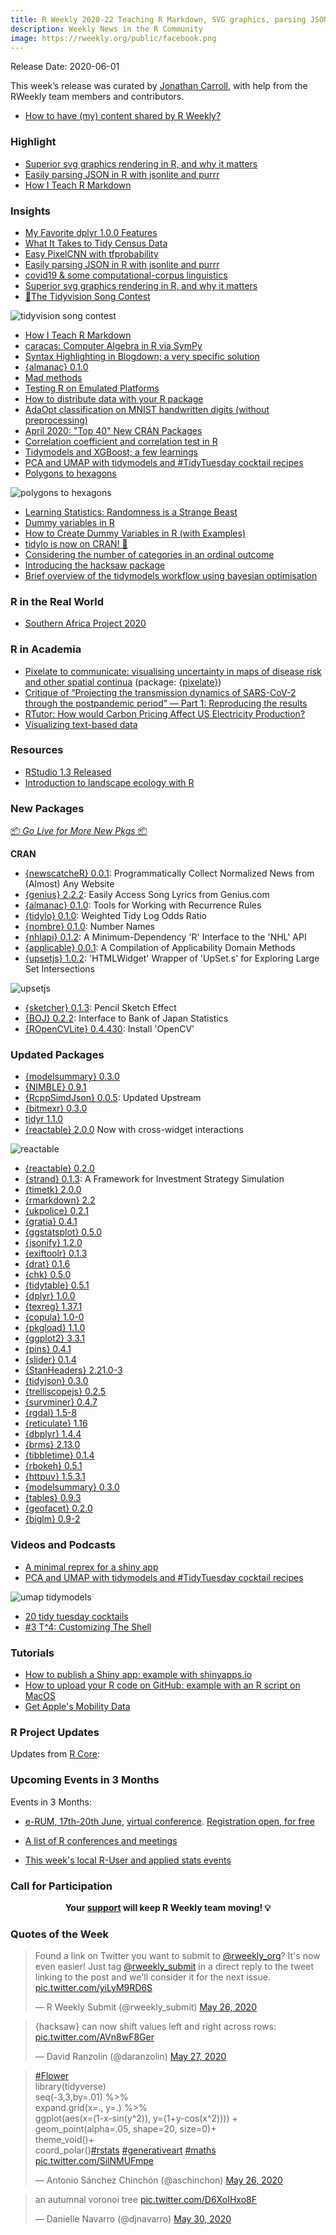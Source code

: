 ```yaml
---
title: R Weekly 2020-22 Teaching R Markdown, SVG graphics, parsing JSON
description: Weekly News in the R Community
image: https://rweekly.org/public/facebook.png
---
```


Release Date: 2020-06-01

This week’s release was curated by [Jonathan Carroll](https://twitter.com/carroll_jono), with help from the RWeekly team members and contributors.

+ [How to have (my) content shared by R Weekly?](https://github.com/rweekly/rweekly.org#how-to-have-my-content-shared-by-r-weekly)

###  Highlight

+ [Superior svg graphics rendering in R, and why it matters](https://ropensci.org/technotes/2020/05/28/rsvg2/)
+ [Easily parsing JSON in R with jsonlite and purrr](https://themockup.blog/posts/2020-05-22-parsing-json-in-r-with-jsonlite/)
+ [How I Teach R Markdown](https://alison.rbind.io/post/2020-05-28-how-i-teach-r-markdown/)


### Insights

+ [My Favorite dplyr 1.0.0 Features](https://www.tychobra.com/posts/2020-05-27-new-dplyr-features/)
+ [What It Takes to Tidy Census Data](https://ivelasq.rbind.io/blog/tidying-census-data/)
+ [Easy PixelCNN with tfprobability](https://blogs.rstudio.com/tensorflow/posts/2020-05-29-pixelcnn)
+ [Easily parsing JSON in R with jsonlite and purrr](https://themockup.blog/posts/2020-05-22-parsing-json-in-r-with-jsonlite/)
+ [covid19 & some computational-corpus linguistics](https://jtimm.net/2020/05/26/corp-comp-ling-covid19/)
+ [Superior svg graphics rendering in R, and why it matters](https://ropensci.org/technotes/2020/05/28/rsvg2/)
+ [🎤The Tidyvision Song Contest](https://lapsedgeographer.london/2020-05/tidyvision/)

![tidyvision song contest](https://raw.githubusercontent.com/rweekly/image/master/2020-06-01/eurovision_winning_scores.png)

+ [How I Teach R Markdown](https://alison.rbind.io/post/2020-05-28-how-i-teach-r-markdown/)
+ [caracas: Computer Algebra in R via SymPy](https://mikl.dk/post/2020-caracas_v101/)
+ [Syntax Highlighting in Blogdown; a very specific solution](https://venciso.netlify.com/2020/05/syntax-highlighting-blogdown/)
+ [{almanac} 0.1.0](https://blog.davisvaughan.com/2020/05/27/almanac-0-1-0/)
+ [Mad methods](https://osm.netlify.com/post/mad-methods/)
+ [Testing R on Emulated Platforms](https://developer.r-project.org/Blog/public/2020/05/29/testing-r-on-emulated-platforms/)
+ [How to distribute data with your R package](https://blog.r-hub.io/2020/05/29/distribute-data/)
+ [AdaOpt classification on MNIST handwritten digits (without preprocessing)](https://thierrymoudiki.github.io/blog/2020/05/29/python/r/adaopt-classifier-3)
+ [April 2020: "Top 40" New CRAN Packages](https://rviews.rstudio.com/2020/05/28/april-2020-top-40-new-cran-packages/)
+ [Correlation coefficient and correlation test in R](https://www.statsandr.com/blog/correlation-coefficient-and-correlation-test-in-r/)
+ [Tidymodels and XGBoost; a few learnings](https://venciso.netlify.com/2020/05/tidymodels-xgboost/)
+ [PCA and UMAP with tidymodels and #TidyTuesday cocktail recipes](https://juliasilge.com/blog/cocktail-recipes-umap/)
+ [Polygons to hexagons](http://r.iresmi.net/2020/05/26/polygons-to-hexagons/)

![polygons to hexagons](https://raw.githubusercontent.com/rweekly/image/master/2020-06-01/covid_hex_fr.png)

+ [Learning Statistics: Randomness is a Strange Beast](https://blog.ephorie.de/learning-statistics-randomness-is-a-strange-beast)
+ [Dummy variables in R](https://mikl.dk/post/2020-dummy-variables-in-r/)
+ [How to Create Dummy Variables in R (with Examples)](https://www.marsja.se/create-dummy-variables-in-r/?utm_source=rss&utm_medium=rss&utm_campaign=create-dummy-variables-in-r)
+ [tidylo is now on CRAN! 🎉](https://juliasilge.com/blog/tidylo-cran/)
+ [Considering the number of categories in an ordinal outcome](https://www.rdatagen.net/post/the-advantage-of-increasing-the-number-of-categories-in-an-ordinal-outcome/)
+ [Introducing the hacksaw package](http://daranzolin.github.io/2020-05-25-introducing-hacksaw/)
+ [Brief overview of the tidymodels workflow using bayesian optimisation](https://hfshr.netlify.app/posts/2020-05-23-tidymodel-notes/)

### R in the Real World

+ [Southern Africa Project 2020](https://forwards.github.io/blog/2020/05/25/southern-africa-project-2020/)

###  R in Academia

+ [Pixelate to communicate:  visualising uncertainty in maps of disease risk and other spatial continua](https://arxiv.org/abs/2005.11993) (package: [{pixelate}](https://github.com/artaylor85/pixelate))
+ [Critique of “Projecting the transmission dynamics of SARS-CoV-2 through the postpandemic period” — Part 1: Reproducing the results](https://radfordneal.wordpress.com/2020/05/27/critique-of-projecting-the-transmission-dynamics-of-sars-cov-2-through-the-postpandemic-period-part-1-reproducing-the-results/)
+ [RTutor: How would Carbon Pricing Affect US Electricity Production?](http://skranz.github.io//r/2020/05/25/RTutor-CO2-Gas.html)
+ [Visualizing text-based data](https://datavizm20.classes.andrewheiss.com/example/13-example/)

###  Resources

+ [RStudio 1.3 Released](https://blog.rstudio.com/2020/05/27/rstudio-1-3-release/)
+ [Introduction to landscape ecology with R](https://nowosad.github.io/post/intro-to-landscape-ecology/)

###  New Packages

<p class="added-hostname"><a href="https://rweekly.org/live" target="_blank" class="externalLink">📦 <i>Go Live for More New Pkgs</i> 📦</a></p>

**CRAN**

+ [{newscatcheR} 0.0.1](https://cran.r-project.org/package=newscatcheR): Programmatically Collect Normalized News from (Almost) Any Website
+ [{genius} 2.2.2](https://cran.r-project.org/package=genius): Easily Access Song Lyrics from Genius.com
+ [{almanac} 0.1.0](https://cran.r-project.org/package=almanac): Tools for Working with Recurrence Rules
+ [{tidylo} 0.1.0](https://cran.r-project.org/package=tidylo): Weighted Tidy Log Odds Ratio
+ [{nombre} 0.1.0](https://cran.r-project.org/package=nombre): Number Names
+ [{nhlapi} 0.1.2](https://cran.r-project.org/package=nhlapi): A Minimum-Dependency 'R' Interface to the 'NHL' API
+ [{applicable} 0.0.1](https://cran.r-project.org/package=applicable): A Compilation of Applicability Domain Methods
+ [{upsetjs} 1.0.2](https://cran.r-project.org/package=upsetjs): 'HTMLWidget' Wrapper of 'UpSet.s' for Exploring Large Set Intersections

![upsetjs](https://raw.githubusercontent.com/rweekly/image/master/2020-06-01/upset.png)

+ [{sketcher} 0.1.3](https://cran.r-project.org/package=sketcher): Pencil Sketch Effect
+ [{BOJ} 0.2.2](https://cran.r-project.org/package=BOJ): Interface to Bank of Japan Statistics
+ [{ROpenCVLite} 0.4.430](https://cran.r-project.org/package=ROpenCVLite): Install 'OpenCV'

### Updated Packages

+ [{modelsummary} 0.3.0](https://vincentarelbundock.github.io/modelsummary/)
+ [{NIMBLE} 0.9.1](https://r-nimble.org/version-0-9-1-of-nimble-released)
+ [{RcppSimdJson} 0.0.5](http://dirk.eddelbuettel.com/blog/2020/05/23#rcppsimdjson_0.0.5): Updated Upstream
+ [{bitmexr} 0.3.0](https://hfshr.netlify.app/posts/2020-05-25-bitmexr-updates/)
+ [tidyr 1.1.0](https://www.tidyverse.org/blog/2020/05/tidyr-1.1.0/)
+ [{reactable} 2.0.0](https://glin.github.io/reactable/articles/examples.html#cross-widget-interactions) Now with cross-widget interactions

![reactable](https://raw.githubusercontent.com/rweekly/image/master/2020-06-01/ezgif-2-f7b67cf195ad.gif)

+ [{reactable} 0.2.0](https://cran.r-project.org/package=reactable)
+ [{strand} 0.1.3](https://CRAN.R-project.org/package=strand): A Framework for Investment Strategy Simulation
+ [{timetk} 2.0.0](https://cran.r-project.org/package=timetk)
+ [{rmarkdown} 2.2](https://cran.r-project.org/package=rmarkdown)
+ [{ukpolice} 0.2.1](https://cran.r-project.org/package=ukpolice)
+ [{gratia} 0.4.1](https://cran.r-project.org/package=gratia)
+ [{ggstatsplot} 0.5.0](https://cran.r-project.org/package=ggstatsplot)
+ [{jsonify} 1.2.0](https://cran.r-project.org/package=jsonify)
+ [{exiftoolr} 0.1.3](https://cran.r-project.org/package=exiftoolr)
+ [{drat} 0.1.6](https://cran.r-project.org/package=drat)
+ [{chk} 0.5.0](https://cran.r-project.org/package=chk)
+ [{tidytable} 0.5.1](https://cran.r-project.org/package=tidytable)
+ [{dplyr} 1.0.0](https://cran.r-project.org/package=dplyr)
+ [{texreg} 1.37.1](https://cran.r-project.org/package=texreg)
+ [{copula} 1.0-0](https://cran.r-project.org/package=copula)
+ [{pkgload} 1.1.0](https://cran.r-project.org/package=pkgload)
+ [{ggplot2} 3.3.1](https://cran.r-project.org/package=ggplot2)
+ [{pins} 0.4.1](https://cran.r-project.org/package=pins)
+ [{slider} 0.1.4](https://cran.r-project.org/package=slider)
+ [{StanHeaders} 2.21.0-3](https://cran.r-project.org/package=StanHeaders)
+ [{tidyjson} 0.3.0](https://cran.r-project.org/package=tidyjson)
+ [{trelliscopejs} 0.2.5](https://cran.r-project.org/package=trelliscopejs)
+ [{survminer} 0.4.7](https://cran.r-project.org/package=survminer)
+ [{rgdal} 1.5-8](https://cran.r-project.org/package=rgdal)
+ [{reticulate} 1.16](https://cran.r-project.org/package=reticulate)
+ [{dbplyr} 1.4.4](https://cran.r-project.org/package=dbplyr)
+ [{brms} 2.13.0](https://cran.r-project.org/package=brms)
+ [{tibbletime} 0.1.4](https://cran.r-project.org/package=tibbletime)
+ [{rbokeh} 0.5.1](https://cran.r-project.org/package=rbokeh)
+ [{httpuv} 1.5.3.1](https://cran.r-project.org/package=httpuv)
+ [{modelsummary} 0.3.0](https://cran.r-project.org/package=modelsummary)
+ [{tables} 0.9.3](https://cran.r-project.org/package=tables)
+ [{geofacet} 0.2.0](https://cran.r-project.org/package=geofacet)
+ [{biglm} 0.9-2](https://cran.r-project.org/package=biglm)

###  Videos and Podcasts

+ [A minimal reprex for a shiny app](https://www.youtube.com/watch?v=9w8ANOAlWy4)
+ [PCA and UMAP with tidymodels and #TidyTuesday cocktail recipes](https://juliasilge.com/blog/cocktail-recipes-umap/)

![umap tidymodels](https://raw.githubusercontent.com/rweekly/image/master/2020-06-01/umap.png)

+ [20 tidy tuesday cocktails](https://www.youtube.com/watch?v=kHFmtKCI_F4)
+ [#3 T^4: Customizing The Shell](http://dirk.eddelbuettel.com/blog/2020/05/24#003_shell_customization)

###  Tutorials

+ [How to publish a Shiny app: example with shinyapps.io](https://www.statsandr.com/blog/how-to-publish-shiny-app-example-with-shinyapps-io/)
+ [How to upload your R code on GitHub: example with an R script on MacOS](https://www.statsandr.com/blog/how-to-upload-r-code-on-github-example-with-an-r-script-on-mac-os/)
+ [Get Apple's Mobility Data](https://kieranhealy.org/blog/archives/2020/05/23/get-apples-mobility-data/)

<!--<div class="post-more-begin></div><div class="post-more-end"></div>-->

###  R Project Updates

Updates from [R Core](http://developer.r-project.org/blosxom.cgi/R-devel/NEWS):

###  Upcoming Events in 3 Months

Events in 3 Months:

+ [e-RUM, 17th-20th June](https://2020.erum.io/), [virtual conference](https://2020.erum.io/#erumgoesvirtual). [Registration open, for free](https://www.eventbrite.it/e/e-rum2020-tickets-104546978828)

+ [A list of R conferences and meetings](https://jumpingrivers.github.io/meetingsR/events.html)

+ [This week's local R-User and applied stats events](https://community.rstudio.com/c/irl)


###  Call for Participation

<p class="hide-support added-hostname support-rweekly" style="text-align: center;font-weight: bold;">Your <a class="non-visited externalLink" href="https://www.patreon.com/rweekly" onclick="pas(this)">support</a> will keep R Weekly team moving! 💡</p>

###  Quotes of the Week

<blockquote class="twitter-tweet"><p lang="en" dir="ltr">Found a link on Twitter you want to submit to <a href="https://twitter.com/rweekly_org?ref_src=twsrc%5Etfw">@rweekly_org</a>? It&#39;s now even easier! Just tag <a href="https://twitter.com/rweekly_submit?ref_src=twsrc%5Etfw">@rweekly_submit</a> in a direct reply to the tweet linking to the post and we&#39;ll consider it for the next issue. <a href="https://t.co/yiLyM9RD6S">pic.twitter.com/yiLyM9RD6S</a></p>&mdash; R Weekly Submit (@rweekly_submit) <a href="https://twitter.com/rweekly_submit/status/1265250240753328128?ref_src=twsrc%5Etfw">May 26, 2020</a></blockquote> <script async src="https://platform.twitter.com/widgets.js" charset="utf-8"></script>

<blockquote class="twitter-tweet"><p lang="en" dir="ltr">{hacksaw} can now shift values left and right across rows: <a href="https://t.co/AVn8wF8Ger">pic.twitter.com/AVn8wF8Ger</a></p>&mdash; David Ranzolin (@daranzolin) <a href="https://twitter.com/daranzolin/status/1265500854276194305?ref_src=twsrc%5Etfw">May 27, 2020</a></blockquote> <script async src="https://platform.twitter.com/widgets.js" charset="utf-8"></script>

<blockquote class="twitter-tweet"><p lang="en" dir="ltr"><a href="https://twitter.com/hashtag/Flower?src=hash&amp;ref_src=twsrc%5Etfw">#Flower</a><br>library(tidyverse)<br>seq(-3,3,by=.01) %&gt;%<br> expand.grid(x=., y=.) %&gt;%<br> ggplot(aes(x=(1-x-sin(y^2)), y=(1+y-cos(x^2)))) +<br> geom_point(alpha=.05, shape=20, size=0)+<br> theme_void()+<br> coord_polar()<a href="https://twitter.com/hashtag/rstats?src=hash&amp;ref_src=twsrc%5Etfw">#rstats</a> <a href="https://twitter.com/hashtag/generativeart?src=hash&amp;ref_src=twsrc%5Etfw">#generativeart</a> <a href="https://twitter.com/hashtag/maths?src=hash&amp;ref_src=twsrc%5Etfw">#maths</a> <a href="https://t.co/SilNMUFmpe">pic.twitter.com/SilNMUFmpe</a></p>&mdash; Antonio Sánchez Chinchón (@aschinchon) <a href="https://twitter.com/aschinchon/status/1265254089773977602?ref_src=twsrc%5Etfw">May 26, 2020</a></blockquote> <script async src="https://platform.twitter.com/widgets.js" charset="utf-8"></script>

<blockquote class="twitter-tweet"><p lang="ro" dir="ltr">an autumnal voronoi tree <a href="https://t.co/D6XoIHxo8F">pic.twitter.com/D6XoIHxo8F</a></p>&mdash; Danielle Navarro (@djnavarro) <a href="https://twitter.com/djnavarro/status/1266599457652477959?ref_src=twsrc%5Etfw">May 30, 2020</a></blockquote> <script async src="https://platform.twitter.com/widgets.js" charset="utf-8"></script>
